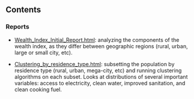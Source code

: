 ## Contents

### Reports

- [Wealth_Index_Initial_Report.html](https://data4democracy.github.io/india-nfhs/nfhs3-wealth-index-analysis/Wealth_Index_Initial_Report.html): analyzing the components of the wealth index, as they differ between geographic regions (rural, urban, large or small city, etc).

- [Clustering_by_residence_type.html](https://data4democracy.github.io/india-nfhs/nfhs3-wealth-index-analysis/Clustering_by_residence_type.html): subsetting the population by residence type (rural, urban, mega-city, etc) and running clustering algorithms on each subset.  Looks at distributions of several important variables: access to electricity, clean water, improved sanitation, and clean cooking fuel.
